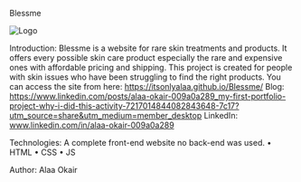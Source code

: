 Blessme

![Logo](https://github.com/user-attachments/assets/6ac56630-52fb-4c79-91fa-c74cb335460c)

Introduction:
Blessme is a website for rare skin treatments and products.
It offers every possible skin care product especially the rare and expensive ones with affordable pricing and shipping. This project is created for people with skin issues who have been struggling to find the right products.
You can access the site from here: https://itsonlyalaa.github.io/Blessme/
Blog: https://www.linkedin.com/posts/alaa-okair-009a0a289_my-first-portfolio-project-why-i-did-this-activity-7217014844082843648-7c17?utm_source=share&utm_medium=member_desktop
LinkedIn: www.linkedin.com/in/alaa-okair-009a0a289

Technologies:
A complete front-end website no back-end was used.
•	HTML
•	CSS
•	JS

Author:
Alaa Okair <itsonlyalaa>
